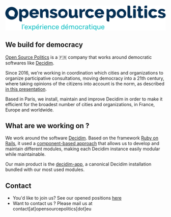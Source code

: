 ![Logo](https://raw.githubusercontent.com/OpenSourcePolitics/.github/main/profile/img/osp-logo.svg)

## We build for democracy
[Open Source Politics](https://opensourcepolitics.eu) is a 🇫🇷 company that works around democratic softwares like [Decidim](https://decidim.org).

Since 2016, we're working in coordination which cities and organizations to organize participative consultations, moving democracy into a 21th century, where taking opinions of the citizens into account is the norm, as described [in this presentation](https://youtu.be/NXfYNdapq3Q).

Based in Paris, we install, maintain and improve Decidim in order to make it efficient for the broadest number of cities and organizations, in France, Europe and worldwide.

## What are we working on ? 
We work around the software [Decidim](https://decidim.org). Based on the framework [Ruby on Rails](https://rubyonrails.org/), it used a [component-based approach](https://cbra.info/) that allows us to develop and maintain different modules, making each Decidim instance easily modular while maintainable.

Our main product is the [decidim-app](https://github.com/OpenSourcePolitics/decidim-app), a canonical Decidim installation bundled with our most used modules.

## Contact
- You'd like to join us? See our opened positions [here](https://opensourcepolitics.eu/en/offres-demploi/)
- Want to contact us ? Please mail us at contact[at]opensourcepolitics[dot]eu



